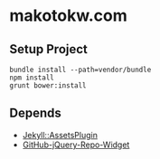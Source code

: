 makotokw.com
==============


## Setup Project

```
bundle install --path=vendor/bundle
npm install
grunt bower:install
```

## Depends

* [Jekyll::AssetsPlugin](https://github.com/ixti/jekyll-assets)
* [GitHub-jQuery-Repo-Widget](https://github.com/JoelSutherland/GitHub-jQuery-Repo-Widget)